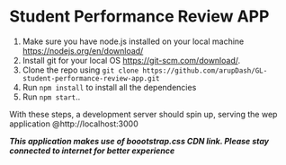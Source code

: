 # Student Performance Review APP #

1. Make sure you have node.js installed on your local machine https://nodejs.org/en/download/
2. Install git for your local OS https://git-scm.com/download/.
2. Clone the repo using `git clone https://github.com/arupDash/GL-student-performance-review-app.git`
3. Run `npm install` to install all the dependencies
4. Run `npm start`..

With these steps, a development server should spin up, serving the wep application @http://localhost:3000

***This application makes use of boootstrap.css CDN link. Please stay connected to internet for better experience***
